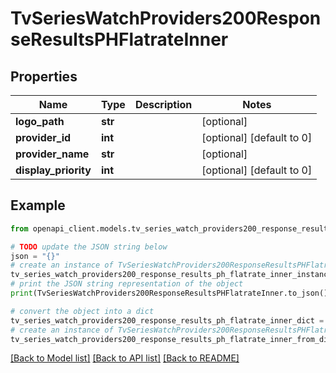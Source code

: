# TvSeriesWatchProviders200ResponseResultsPHFlatrateInner


## Properties

Name | Type | Description | Notes
------------ | ------------- | ------------- | -------------
**logo_path** | **str** |  | [optional] 
**provider_id** | **int** |  | [optional] [default to 0]
**provider_name** | **str** |  | [optional] 
**display_priority** | **int** |  | [optional] [default to 0]

## Example

```python
from openapi_client.models.tv_series_watch_providers200_response_results_ph_flatrate_inner import TvSeriesWatchProviders200ResponseResultsPHFlatrateInner

# TODO update the JSON string below
json = "{}"
# create an instance of TvSeriesWatchProviders200ResponseResultsPHFlatrateInner from a JSON string
tv_series_watch_providers200_response_results_ph_flatrate_inner_instance = TvSeriesWatchProviders200ResponseResultsPHFlatrateInner.from_json(json)
# print the JSON string representation of the object
print(TvSeriesWatchProviders200ResponseResultsPHFlatrateInner.to_json())

# convert the object into a dict
tv_series_watch_providers200_response_results_ph_flatrate_inner_dict = tv_series_watch_providers200_response_results_ph_flatrate_inner_instance.to_dict()
# create an instance of TvSeriesWatchProviders200ResponseResultsPHFlatrateInner from a dict
tv_series_watch_providers200_response_results_ph_flatrate_inner_from_dict = TvSeriesWatchProviders200ResponseResultsPHFlatrateInner.from_dict(tv_series_watch_providers200_response_results_ph_flatrate_inner_dict)
```
[[Back to Model list]](../README.md#documentation-for-models) [[Back to API list]](../README.md#documentation-for-api-endpoints) [[Back to README]](../README.md)


